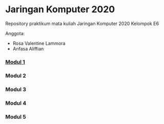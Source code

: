# Jaringan Komputer 2020

Repository praktikum mata kuliah Jaringan Komputer 2020 Kelompok E6

Anggota:
- Rosa Valentine Lammora
- Anfasa Aliffian

### [Modul 1](https://github.com/arommal/Jarkom2020_E6/tree/master/Modul-1)
### Modul 2
### Modul 3
### Modul 4
### Modul 5